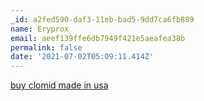 ```yaml
---
_id: a2fed590-daf3-11eb-bad5-9dd7ca6fb889
name: Eryprox
email: aeef139ffe6db7949f421e5aeafea38b
permalink: false
date: '2021-07-02T05:09:11.414Z'
---
```

<a href=http://clomidset.com/>buy clomid made in usa</a>
